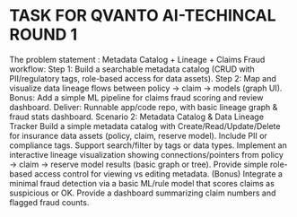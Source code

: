 # TASK FOR QVANTO AI-TECHINCAL ROUND 1
The problem statement :
Metadata Catalog + Lineage + Claims Fraud workflow: Step 1: Build a searchable metadata catalog (CRUD with PII/regulatory tags, role-based access for data assets). Step 2: Map and visualize data lineage flows between policy → claim → models (graph UI). Bonus: Add a simple ML pipeline for claims fraud scoring and review dashboard. Deliver: Runnable app/code repo, with basic lineage graph & fraud stats dashboard. Scenario 2: Metadata Catalog & Data Lineage Tracker Build a simple metadata catalog with Create/Read/Update/Delete for insurance data assets (policy, claim, reserve model). Include PII or compliance tags. Support search/filter by tags or data types. Implement an interactive lineage visualization showing connections/pointers from policy → claim → reserve model results (basic graph or tree). Provide simple role-based access control for viewing vs editing metadata. (Bonus) Integrate a minimal fraud detection via a basic ML/rule model that scores claims as suspicious or OK. Provide a dashboard summarizing claim numbers and flagged fraud counts.